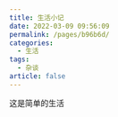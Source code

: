 ```yaml
---
title: 生活小记
date: 2022-03-09 09:56:09
permalink: /pages/b96b6d/
categories:
  - 生活
tags:
  - 杂谈
article: false
---
```


这是简单的生活